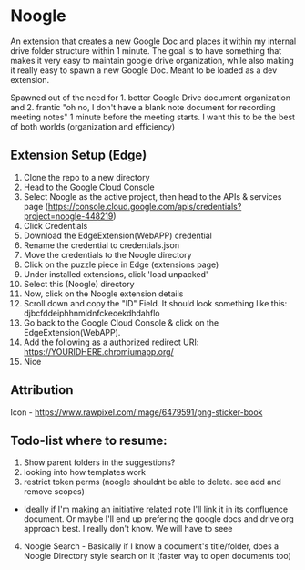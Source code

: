 # Noogle
An extension that creates a new Google Doc and places it within my internal drive folder structure within 1 minute. The goal is to have something that makes it very easy to maintain google drive organization, while also making it really easy to spawn a new Google Doc. Meant to be loaded as a dev extension. 

Spawned out of the need for 1. better Google Drive document organization and 2. frantic "oh no, I don't have a blank note document for recording meeting notes" 1 minute before the meeting starts. I want this to be the best of both worlds (organization and efficiency)


## Extension Setup (Edge)
1. Clone the repo to a new directory
2. Head to the Google Cloud Console
3. Select Noogle as the active project, then head to the APIs & services page (https://console.cloud.google.com/apis/credentials?project=noogle-448219)
4. Click Credentials
5. Download the EdgeExtension(WebAPP) credential
6. Rename the credential to credentials.json
7. Move the credentials to the Noogle directory
8. Click on the puzzle piece in Edge (extensions page)
10. Under installed extensions, click 'load unpacked'
11. Select this (Noogle) directory
12. Now, click on the Noogle extension details
13. Scroll down and copy the "ID" Field. It should look something like this: djbcfddeiphhnmldnfckeoekdhdahflo
14. Go back to the Google Cloud Console & click on the EdgeExtension(WebAPP). 
15. Add the following as a authorized redirect URI: https://YOURIDHERE.chromiumapp.org/
16. Nice


## Attribution
Icon - https://www.rawpixel.com/image/6479591/png-sticker-book

## Todo-list where to resume:
1. Show parent folders in the suggestions?
2. looking into how templates work
3. restrict token perms (noogle shouldnt be able to delete. see add and remove scopes)
* Ideally if I'm making an initiative related note I'll link it in its confluence document. Or maybe I'll end up prefering the google docs and drive org approach best. I really don't know. We will have to seee
4. Noogle Search - Basically if I know a document's title/folder, does a Noogle Directory style search on it (faster way to open documents too)
